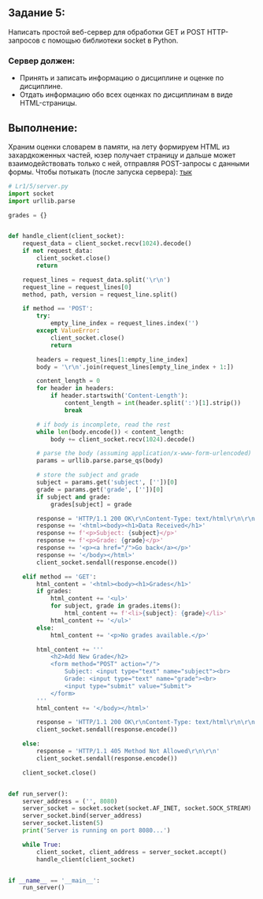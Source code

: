## Задание 5:
Написать простой веб-сервер для обработки GET и POST HTTP-запросов с помощью библиотеки socket в Python.

### Сервер должен:
 - Принять и записать информацию о дисциплине и оценке по дисциплине.
 - Отдать информацию обо всех оценках по дисциплинам в виде HTML-страницы.


## Выполнение:

Храним оценки словарем в памяти, на лету формируем HTML из захардкоженных частей, юзер получает страницу и дальше может взаимодействовать только с ней, отправляя POST-запросы с данными формы. Чтобы потыкать (после запуска сервера): [тык](http://localhost:8080/) 

```python
# Lr1/5/server.py
import socket
import urllib.parse

grades = {}


def handle_client(client_socket):
    request_data = client_socket.recv(1024).decode()
    if not request_data:
        client_socket.close()
        return

    request_lines = request_data.split('\r\n')
    request_line = request_lines[0]
    method, path, version = request_line.split()

    if method == 'POST':
        try:
            empty_line_index = request_lines.index('')
        except ValueError:
            client_socket.close()
            return

        headers = request_lines[1:empty_line_index]
        body = '\r\n'.join(request_lines[empty_line_index + 1:])

        content_length = 0
        for header in headers:
            if header.startswith('Content-Length'):
                content_length = int(header.split(':')[1].strip())
                break

        # if body is incomplete, read the rest
        while len(body.encode()) < content_length:
            body += client_socket.recv(1024).decode()

        # parse the body (assuming application/x-www-form-urlencoded)
        params = urllib.parse.parse_qs(body)

        # store the subject and grade
        subject = params.get('subject', [''])[0]
        grade = params.get('grade', [''])[0]
        if subject and grade:
            grades[subject] = grade

        response = 'HTTP/1.1 200 OK\r\nContent-Type: text/html\r\n\r\n'
        response += '<html><body><h1>Data Received</h1>'
        response += f'<p>Subject: {subject}</p>'
        response += f'<p>Grade: {grade}</p>'
        response += '<p><a href="/">Go back</a></p>'
        response += '</body></html>'
        client_socket.sendall(response.encode())

    elif method == 'GET':
        html_content = '<html><body><h1>Grades</h1>'
        if grades:
            html_content += '<ul>'
            for subject, grade in grades.items():
                html_content += f'<li>{subject}: {grade}</li>'
            html_content += '</ul>'
        else:
            html_content += '<p>No grades available.</p>'

        html_content += '''
            <h2>Add New Grade</h2>
            <form method="POST" action="/">
                Subject: <input type="text" name="subject"><br>
                Grade: <input type="text" name="grade"><br>
                <input type="submit" value="Submit">
            </form>
        '''
        html_content += '</body></html>'

        response = 'HTTP/1.1 200 OK\r\nContent-Type: text/html\r\n\r\n' + html_content
        client_socket.sendall(response.encode())

    else:
        response = 'HTTP/1.1 405 Method Not Allowed\r\n\r\n'
        client_socket.sendall(response.encode())

    client_socket.close()


def run_server():
    server_address = ('', 8080)
    server_socket = socket.socket(socket.AF_INET, socket.SOCK_STREAM)
    server_socket.bind(server_address)
    server_socket.listen(5)
    print('Server is running on port 8080...')

    while True:
        client_socket, client_address = server_socket.accept()
        handle_client(client_socket)


if __name__ == '__main__':
    run_server()
```